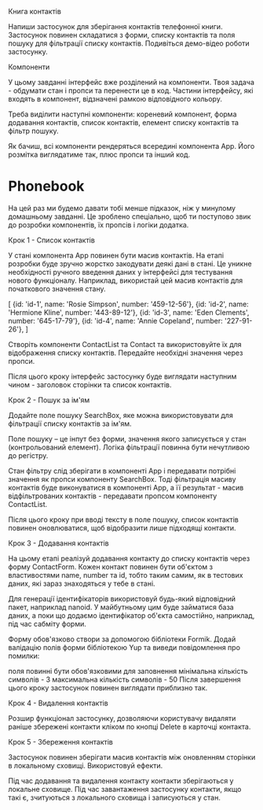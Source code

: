 Книга контактів

Напиши застосунок для зберігання контактів телефонної книги. Застосунок повинен складатися з форми, списку контактів та поля пошуку для фільтрації списку контактів. Подивіться демо-відео роботи застосунку.








Компоненти

У цьому завданні інтерфейс вже розділений на компоненти. Твоя задача - обдумати стан і пропси та перенести це в код. Частини інтерфейсу, які входять в компонент, відзначені рамкою відповідного кольору.






Треба виділити наступні компоненти: кореневий компонент, форма додавання контактів, список контактів, елемент списку контактів та фільтр пошуку.

Як бачиш, всі компоненти рендеряться всередині компонента App. Його розмітка виглядатиме так, плюс пропси та інший код.



<div>
  <h1>Phonebook</h1>
  <ContactForm />
  <SearchBox />
  <ContactList />
</div>



На цей раз ми будемо давати тобі менше підказок, ніж у минулому домашньому завданні. Це зроблено спеціально, щоб ти поступово звик до розробки компонентів, їх пропсів і логіки додатка.


Крок 1 - Список контактів



У стані компонента App повинен бути масив контактів. На етапі розробки буде зручно жорстко закодувати деякі дані в стані. Це уникне необхідності ручного введення даних у інтерфейсі для тестування нового функціоналу. Наприклад, використай цей масив контактів для початкового значення стану.



[
  {id: 'id-1', name: 'Rosie Simpson', number: '459-12-56'},
  {id: 'id-2', name: 'Hermione Kline', number: '443-89-12'},
  {id: 'id-3', name: 'Eden Clements', number: '645-17-79'},
  {id: 'id-4', name: 'Annie Copeland', number: '227-91-26'},
]

Створіть компоненти ContactList та Contact та використовуйте їх для відображення списку контактів. Передайте необхідні значення через пропси.

Після цього кроку інтерфейс застосунку буде виглядати наступним чином - заголовок сторінки та список контактів.






Крок 2 - Пошук за ім'ям

Додайте поле пошуку SearchBox, яке можна використовувати для фільтрації списку контактів за ім'ям.

Поле пошуку – це інпут без форми, значення якого записується у стан (контрольований елемент).
Логіка фільтрації повинна бути нечутливою до регістру.


Стан фільтру слід зберігати в компоненті App і передавати потрібні значення як пропси компоненту SearchBox. Тоді фільтрація масиву контактів буде виконуватися в компоненті App, а її результат - масив відфільтрованих контактів - передавати пропсом компоненту ContactList.


Після цього кроку при вводі тексту в поле пошуку, список контактів повинен оновлюватися, щоб відобразити лише підходящі контакти.










Крок 3 - Додавання контактів

На цьому етапі реалізуй додавання контакту до списку контактів через форму ContactForm. Кожен контакт повинен бути об'єктом з властивостями name, number та id, тобто таким самим, як в тестових даних, які зараз знаходяться у тебе в стані.



Для генерації ідентифікаторів використовуй будь-який відповідний пакет, наприклад nanoid. У майбутньому цим буде займатися база даних, а поки що додаємо ідентифікатор об'єкта самостійно, наприклад, під час сабміту форми.


Форму обов'язково створи за допомогою бібліотеки Formik. Додай валідацію полів форми бібліотекою Yup та виведи повідомлення про помилки:

поля повинні бути обов'язковими для заповнення
мінімальна кількість символів - 3
максимальна кількість символів - 50
Після завершення цього кроку застосунок повинен виглядати приблизно так.








Крок 4 - Видалення контактів

Розшир функціонал застосунку, дозволяючи користувачу видаляти раніше збережені контакти кліком по кнопці Delete в карточці контакта.








Крок 5 - Збереження контактів

Застосунок повинен зберігати масив контактів між оновленням сторінки в локальному сховищі. Використовуй ефекти.

Під час додавання та видалення контакту контакти зберігаються у локальне сховище.
Під час завантаження застосунку контакти, якщо такі є, зчитуються з локального сховища і записуються у стан.
